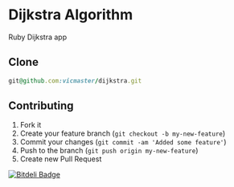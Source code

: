 # Dijkstra Algorithm

Ruby Dijkstra app

## Clone

```ruby
git@github.com:vicmaster/dijkstra.git
```

## Contributing

1. Fork it
2. Create your feature branch (`git checkout -b my-new-feature`)
3. Commit your changes (`git commit -am 'Added some feature'`)
4. Push to the branch (`git push origin my-new-feature`)
5. Create new Pull Request


[![Bitdeli Badge](https://d2weczhvl823v0.cloudfront.net/vicmaster/dijkstra/trend.png)](https://bitdeli.com/free "Bitdeli Badge")

